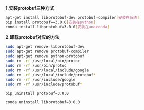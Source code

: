 **1.安装protobuf三种方式**

```bash
apt-get install libprotobuf-dev protobuf-compiler[安装在系统] 
pip install protobuf==3.0.0[安装在python] 
conda install libprotobuf=3.0.0[安装在anaconda]
```

**2.卸载protobuf对应的方法**

```bash
sudo apt-get remove libprotobuf-dev 
sudo apt-get remove protobuf-compiler 
sudo apt-get remove python-protobuf 
sudo rm -rf /usr/local/bin/protoc 
sudo rm -rf /usr/bin/protoc 
sudo rm -rf /usr/local/include/google 
sudo rm -rf /usr/local/include/protobuf* 
sudo rm -rf /usr/include/google 
sudo rm -rf /usr/include/protobuf*
```

```bash
pip uninstall protobuf=3.0.0
```

```bash
conda uninstall libprotobuf=3.0.0
```

